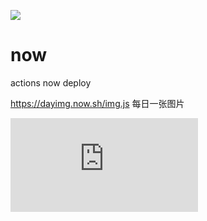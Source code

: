 ![](https://github.com/ZjBlog/now/workflows/now/badge.svg)
# now
actions now  deploy

https://dayimg.now.sh/img.js  每日一张图片

![每日一张图片](https://dayimg.now.sh/img.js)
